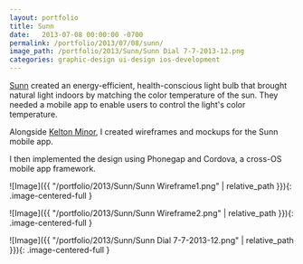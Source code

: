 ```yaml
---
layout: portfolio
title: Sunn
date:   2013-07-08 00:00:00 -0700
permalink: /portfolio/2013/07/08/sunn/
image_path: /portfolio/2013/Sunn/Sunn Dial 7-7-2013-12.png
categories: graphic-design ui-design ios-development
---
```


[Sunn](http://sunnlight.com/) created an energy-efficient, health-conscious light bulb that brought natural light indoors by matching the color temperature of the sun. They needed a mobile app to enable users to control the light's color temperature.

Alongside [Kelton Minor](https://www.linkedin.com/in/kelton-minor-86a0b5106/), I created wireframes and mockups for the Sunn mobile app.

I then implemented the design using Phonegap and Cordova, a cross-OS mobile app framework.

![Image]({{ "/portfolio/2013/Sunn/Sunn Wireframe1.png" | relative_path }}){: .image-centered-full }

![Image]({{ "/portfolio/2013/Sunn/Sunn Wireframe2.png" | relative_path }}){: .image-centered-full }

![Image]({{ "/portfolio/2013/Sunn/Sunn Dial 7-7-2013-12.png" | relative_path }}){: .image-centered-full }
